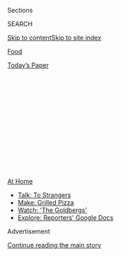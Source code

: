 <div id="app">

<div>

<div>

<div>

<div class="NYTAppHideMasthead css-1q2w90k e1suatyy0">

<div class="section css-ui9rw0 e1suatyy2">

<div class="css-eph4ug er09x8g0">

<div class="css-6n7j50">

</div>

<span class="css-1dv1kvn">Sections</span>

<div class="css-10488qs">

<span class="css-1dv1kvn">SEARCH</span>

</div>

[Skip to content](#site-content)[Skip to site
index](#site-index)

</div>

<div id="masthead-section-label" class="css-1wr3we4 eaxe0e00">

[Food](https://www.nytimes3xbfgragh.onion/section/food)

</div>

<div class="css-10698na e1huz5gh0">

</div>

</div>

<div id="masthead-bar-one" class="section hasLinks css-15hmgas e1csuq9d3">

<div class="css-uqyvli e1csuq9d0">

</div>

<div class="css-1uqjmks e1csuq9d1">

</div>

<div class="css-9e9ivx">

[](https://myaccount.nytimes3xbfgragh.onion/auth/login?response_type=cookie&client_id=vi)

</div>

<div class="css-1bvtpon e1csuq9d2">

[Today’s
Paper](https://www.nytimes3xbfgragh.onion/section/todayspaper)

</div>

</div>

</div>

</div>

<div data-aria-hidden="false">

<div id="site-content" data-role="main">

<div>

<div class="css-1aor85t" style="opacity:0.000000001;z-index:-1;visibility:hidden">

<div class="css-1hqnpie">

<div class="css-epjblv">

<span class="css-17xtcya">[Food](/section/food)</span><span class="css-x15j1o">|</span><span class="css-fwqvlz">A
New Rooftop Option for Drinking and Dining at Pier
17</span>

</div>

<div class="css-k008qs">

<div class="css-1iwv8en">

<span class="css-18z7m18"></span>

<div>

</div>

</div>

<span class="css-1n6z4y">https://nyti.ms/31hWBCn</span>

<div class="css-1705lsu">

<div class="css-4xjgmj">

<div class="css-4skfbu" data-role="toolbar" data-aria-label="Social Media Share buttons, Save button, and Comments Panel with current comment count" data-testid="share-tools">

  - 
  - 
  - 
  - 
    
    <div class="css-6n7j50">
    
    </div>

  - 

</div>

</div>

</div>

</div>

</div>

</div>

<div id="NYT_TOP_BANNER_REGION" class="css-13pd83m">

<div>

<div id="maps-athome-menu" class="section interactive-content interactive-size-medium css-1edisqu">

<div class="css-17ih8de interactive-body">

<div class="at-home-nav__innerContainer">

<div class="at-home-nav__title">

[At
Home](https://www.nytimes3xbfgragh.onion/spotlight/at-home?action=click&pgtype=Article&state=default&region=TOP_BANNER&context=at_home_menu)

</div>

  - [Talk: To
    Strangers](https://www.nytimes3xbfgragh.onion/2020/08/03/well/family/the-benefits-of-talking-to-strangers.html?action=click&pgtype=Article&state=default&region=TOP_BANNER&context=at_home_menu)
  - [Make: Grilled
    Pizza](https://www.nytimes3xbfgragh.onion/2020/08/01/at-home/coronavirus-make-pizza-on-a-grill.html?action=click&pgtype=Article&state=default&region=TOP_BANNER&context=at_home_menu)
  - [Watch: 'The
    Goldbergs'](https://www.nytimes3xbfgragh.onion/2020/07/31/arts/television/goldbergs-abc-stream.html?action=click&pgtype=Article&state=default&region=TOP_BANNER&context=at_home_menu)
  - [Explore: Reporters' Google
    Docs](https://www.nytimes3xbfgragh.onion/interactive/2020/at-home/even-more-reporters-editors-diaries-lists-recommendations.html?action=click&pgtype=Article&state=default&region=TOP_BANNER&context=at_home_menu)

</div>

</div>

</div>

</div>

</div>

<div id="top-wrapper" class="css-1sy8kpn">

<div id="top-slug" class="css-l9onyx">

Advertisement

</div>

[Continue reading the main
story](#after-top)

<div class="ad top-wrapper" style="text-align:center;height:100%;display:block;min-height:250px">

<div id="top" class="place-ad" data-position="top" data-size-key="top">

</div>

</div>

<div id="after-top">

</div>

</div>

<div>

<div id="sponsor-wrapper" class="css-1hyfx7x">

<div id="sponsor-slug" class="css-19vbshk">

Supported by

</div>

[Continue reading the main
story](#after-sponsor)

<div id="sponsor" class="ad sponsor-wrapper" style="text-align:center;height:100%;display:block">

</div>

<div id="after-sponsor">

</div>

</div>

<div class="css-186x18t">

off the menu

</div>

<div class="css-1vkm6nb ehdk2mb0">

# A New Rooftop Option for Drinking and Dining at Pier 17

</div>

A Williamsburg spot from the team behind Eight Mile Creek, a milk tea
cafe in Greenwich Village, and more restaurant news.

<div class="css-79elbk" data-testid="photoviewer-wrapper">

<div class="css-z3e15g" data-testid="photoviewer-wrapper-hidden">

</div>

<div class="css-1a48zt4 ehw59r15" data-testid="photoviewer-children">

![<span class="css-16f3y1r e13ogyst0" data-aria-hidden="true">Socially
distant pods at the Greens, in the seaport
district.</span><span class="css-cnj6d5 e1z0qqy90" itemprop="copyrightHolder"><span class="css-1ly73wi e1tej78p0">Credit...</span><span><span>Chang
W. Lee/The New York
Times</span></span></span>](https://static01.graylady3jvrrxbe.onion/images/2020/08/05/dining/04off/04off-articleLarge.jpg?quality=75&auto=webp&disable=upscale)

</div>

</div>

<div class="css-18e8msd">

<div class="css-vp77d3 epjyd6m0">

<div class="css-hus3qt ey68jwv0" data-aria-hidden="true">

[![Florence
Fabricant](https://static01.graylady3jvrrxbe.onion/images/2018/07/16/multimedia/author-florence-fabricant/author-florence-fabricant-thumbLarge.png
"Florence Fabricant")](https://www.nytimes3xbfgragh.onion/by/florence-fabricant)

</div>

<div class="css-1baulvz">

By [<span class="css-1baulvz last-byline" itemprop="name">Florence
Fabricant</span>](https://www.nytimes3xbfgragh.onion/by/florence-fabricant)

</div>

</div>

  - 
    
    <div class="css-ld3wwf e16638kd2">
    
    Aug. 4,
    2020
    
    </div>

  - 
    
    <div class="css-4xjgmj">
    
    <div class="css-d8bdto" data-role="toolbar" data-aria-label="Social Media Share buttons, Save button, and Comments Panel with current comment count" data-testid="share-tools">
    
      - 
      - 
      - 
      - 
        
        <div class="css-6n7j50">
        
        </div>
    
      - 
    
    </div>
    
    </div>

</div>

</div>

<div class="section meteredContent css-1r7ky0e" name="articleBody" itemprop="articleBody">

<div class="css-1fanzo5 StoryBodyCompanionColumn">

<div class="css-53u6y8">

## Headliner

### The Greens

Rooftop drinking and dining has become an attractive option amid the
pandemic: The venues are mostly outdoors and provide enough space for
social distancing. The Pier 17 complex, part of the Howard Hughes
Corporation’s development at the South Street Seaport, is a fine example
of that. Surrounded by promenades with views across the East River to
Brooklyn, its rooftop, open year-round, has a collection of cabana-like
pods set on patches of faux lawn for dining and drinking throughout the
day. There are 28 of them, each accommodating up to eight people, to be
reserved in advance. They’re equipped with umbrellas, lounge chairs,
coolers and USB ports, and you can order from your smartphone. The pods
require reservations; two other areas, a north patio and south patio,
are first-come, first-served. The menu for the entire rooftop consists
of fruity cocktails, some of them slushy, and food like fish and chips,
organic chicken sandwiches, and salmon and squash kebabs. On the pier’s
ground level, one restaurant, Malibu Farm, will open for outdoor dining
on Thursday. The Fulton by Jean-Georges Vongerichten is opening soon,
along with David Chang’s Momofuku Ssam Bar, moving into the Bar Wayo
space. Another restaurant on the pier, Carne Mare from Andrew
Carmellini, which was supposed to make its debut in April, has yet to
announce an opening date.

The Rooftop at Pier 17, 89 South Street (Fulton Street), 212-732-8257,
[pier17ny.com](https://www.pier17ny.com/).

## Opening

### Strangeways<span class="css-8l6xbc evw5hdy0"> </span>

Local greenery, like bayberry, cherry laurel, river birch, lavender,
juniper and switchgrass, separates white picnic-style tables in this
restaurant’s spacious garden. The owners, Jamie Webb and the chef Ken
Addington, both of Eight Mile Creek in NoLIta, are using just the garden
for now to serve a globally inspired menu of crispy rock
shrimp,<span class="css-8l6xbc evw5hdy0"> </span>a cheeseburger, an
eggplant-shiitake burger, pork cheek vindaloo, fish and chips, and
spaghetti with clams. The cocktails, by Shannon Tebay, are refreshers,
like the Godspeed, a frozen mixture of tequila, grapefruit, cinnamon and
coconut, many of them sold to go in large format. (Opens Friday)

302 Metropolitan Avenue (Roebling Street), Williamsburg, Brooklyn,
718-331-2000, [strangewaysbklyn.com](http://strangewaysbklyn.com/).

### Meno<span class="css-8l6xbc evw5hdy0"> </span>

Milk teas featuring nuts, fruit, boba and coffee mixed with fruit
juices, including lemon and pineapple, star at this airy new beverage
shop. It’s the first American branch of Urban Tea, from Hunan, China,
where the company has nearly a dozen stores. Cheese tea, a concoction of
cold tea (green or black) topped with a thick, dense layer of foamlike
cream cheese, might tempt. It’s a creation from Taiwan and China that
has been nibbling at the edges of trendiness on the West Coast and in
New York [for
years](https://www.nytimes3xbfgragh.onion/2018/12/21/dining/food-trends-predictions-2019.html).
Counter Culture Coffee is the coffee supplier. A food menu includes
smoked chicken salad, bologna sandwiches and Japanese-style cheesecake
from Keki Modern Cakes based in Chinatown. Seating is outdoors only for
now; takeout and delivery are available. (Thursday)

218 Thompson Street (West Third Street), 646-226-9797.

### Rosella at Rooftop Reds

A pop-up preview of Rosella, a sushi restaurant opening this fall at 137
Avenue A (Ninth Street), will happen every Saturday in August at 7:30
p.m., at Rooftop Reds, a working vineyard on a Brooklyn Navy Yard roof.
Socially distanced seating will be set up, and guests will be served a
15-course tasting menu by the chefs Jeff Miller and Yoni Lang, who
worked at Uchi in Dallas and Uchiko in Austin, Tex. Tickets ($150 each)
are sold in pairs at
[eventbrite.com](https://www.eventbrite.com/e/rosella-sushi-at-rooftop-reds-tickets-115418023415).
Additional dates to be announced.<span class="css-8l6xbc evw5hdy0">
</span>

Rooftop Reds, 299 Sands Street (Navy Street), 305-799-5937,
[rooftopreds.com](http://www.rooftopreds.com/).

</div>

</div>

<div class="css-1fanzo5 StoryBodyCompanionColumn">

<div class="css-53u6y8">

### Bouillon Marseille<span class="css-8l6xbc evw5hdy0"> </span>

After 20 years, Simon Oren and his partners, including the chef Andy
D’Amico, have reconceived Marseille, their Hell’s Kitchen stalwart,
along the lines of the bouillon, a style of Parisian restaurant known
for traditional fare at modest prices. Most of the hors d’oeuvres,
including leeks vinaigrette, roasted bone marrow and steak tartare, top
out at $10. Mains like mussels provençales, a burger with grilled onions
and Gruyère, and tuna niçoise all come in at under $20.

630 Ninth Avenue (44th Street), 212-333-2323,
[marseillenyc.com](https://marseillenyc.com/).

## Chefs on the Move

### Takashi Igarashi<span class="css-8l6xbc evw5hdy0"> </span>

Mr. Igarashi, a native of Sapporo, Japan, and a veteran of several
high-end kaiseki restaurants in New York, including Kyo Ya and Odo, is
the new chef at NR on the Upper East Side, and ROKC (ramen, oyster,
kitchen and cocktails) in Harlem. Shigefumi Kabashima, the owner of both
restaurants, is offering some of Mr. Igarashi’s new dishes, like
Hiroshima cold ramen with shredded daikon and pork belly, at the two
places. There’s a summer seafood carpaccio just at NR, and pork char siu
rice bowl assigned to ROKC.

</div>

</div>

<div>

</div>

<div class="css-1fanzo5 StoryBodyCompanionColumn">

<div class="css-53u6y8">

*Follow* [*NYT Food on Twitter*](https://twitter.com/nytfood) *and*
[*NYT Cooking on Instagram*](https://www.instagram.com/nytcooking/)*,*
[*Facebook*](https://www.facebookcorewwwi.onion/nytcooking/)*,*
[*YouTube*](https://www.youtube.com/nytcooking) *and*
[*Pinterest*](https://www.pinterest.com/nytcooking/)*.* [*Get regular
updates from NYT Cooking, with recipe suggestions, cooking tips and
shopping
advice*](https://www.nytimes3xbfgragh.onion/newsletters/cooking)*.*

</div>

</div>

</div>

<div>

</div>

<div>

</div>

<div>

</div>

<div>

<div id="bottom-wrapper" class="css-1ede5it">

<div id="bottom-slug" class="css-l9onyx">

Advertisement

</div>

[Continue reading the main
story](#after-bottom)

<div id="bottom" class="ad bottom-wrapper" style="text-align:center;height:100%;display:block;min-height:90px">

</div>

<div id="after-bottom">

</div>

</div>

</div>

</div>

</div>

## Site Index

<div>

</div>

## Site Information Navigation

  - [© <span>2020</span> <span>The New York Times
    Company</span>](https://help.nytimes3xbfgragh.onion/hc/en-us/articles/115014792127-Copyright-notice)

<!-- end list -->

  - [NYTCo](https://www.nytco.com/)
  - [Contact
    Us](https://help.nytimes3xbfgragh.onion/hc/en-us/articles/115015385887-Contact-Us)
  - [Work with us](https://www.nytco.com/careers/)
  - [Advertise](https://nytmediakit.com/)
  - [T Brand Studio](http://www.tbrandstudio.com/)
  - [Your Ad
    Choices](https://www.nytimes3xbfgragh.onion/privacy/cookie-policy#how-do-i-manage-trackers)
  - [Privacy](https://www.nytimes3xbfgragh.onion/privacy)
  - [Terms of
    Service](https://help.nytimes3xbfgragh.onion/hc/en-us/articles/115014893428-Terms-of-service)
  - [Terms of
    Sale](https://help.nytimes3xbfgragh.onion/hc/en-us/articles/115014893968-Terms-of-sale)
  - [Site
    Map](https://spiderbites.nytimes3xbfgragh.onion)
  - [Help](https://help.nytimes3xbfgragh.onion/hc/en-us)
  - [Subscriptions](https://www.nytimes3xbfgragh.onion/subscription?campaignId=37WXW)

</div>

</div>

</div>

</div>
